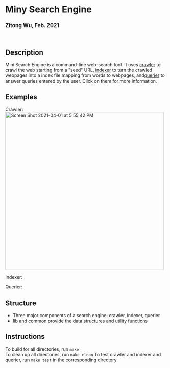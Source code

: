 # Miny Search Engine
### Zitong Wu, Feb. 2021

<br > 

## Description

Mini Search Engine is a command-line web-search tool. It uses [crawler]() to crawl the web starting from a "seed" URL, [indexer]() to turn the crawled webpages into a index file mapping from words to webpages, and[querier]() to answer queries entered by the user. Click on them for more information.

## Examples
Crawler:  
<img width="496" alt="Screen Shot 2021-04-01 at 5 55 42 PM" src="https://user-images.githubusercontent.com/71951467/113290639-81293800-9324-11eb-8529-aee1e1c0fd12.png">

Indexer:

Querier:

## Structure
* Three major components of a search engine: crawler, indexer, querier
* lib and common provide the data structures and utility functions

## Instructions
To build for all directories, run `make`  
To clean up all directories, run `make clean`
To test crawler and indexer and querier, run `make test` in the corresponding directory


